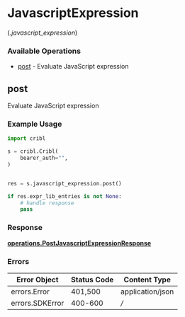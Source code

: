 # JavascriptExpression
(*.javascript_expression*)

### Available Operations

* [post](#post) - Evaluate JavaScript expression

## post

Evaluate JavaScript expression

### Example Usage

```python
import cribl

s = cribl.Cribl(
    bearer_auth="",
)


res = s.javascript_expression.post()

if res.expr_lib_entries is not None:
    # handle response
    pass
```


### Response

**[operations.PostJavascriptExpressionResponse](../../models/operations/postjavascriptexpressionresponse.md)**
### Errors

| Error Object     | Status Code      | Content Type     |
| ---------------- | ---------------- | ---------------- |
| errors.Error     | 401,500          | application/json |
| errors.SDKError  | 400-600          | */*              |
